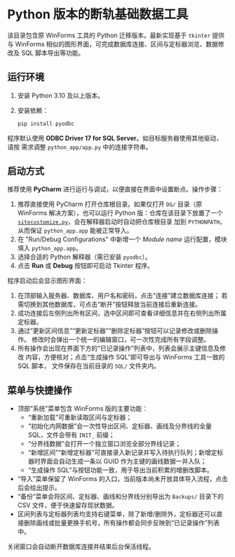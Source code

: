 # Python 版本的断轨基础数据工具

该目录包含原 WinForms 工具的 Python 迁移版本。最新实现基于 `tkinter` 提供与
WinForms 相似的图形界面，可完成数据库连接、区间与定标器浏览、数据修改及 SQL
脚本导出等功能。

## 运行环境

1. 安装 Python 3.10 及以上版本。
2. 安装依赖：

   ```bash
   pip install pyodbc
   ```

程序默认使用 **ODBC Driver 17 for SQL Server**。如目标服务器使用其他驱动，请按
需求调整 `python_app/app.py` 中的连接字符串。

## 启动方式

推荐使用 **PyCharm** 进行运行与调试，以便直接在界面中设置断点。操作步骤：

1. 推荐直接使用 PyCharm 打开仓库根目录。如果仅打开 `DG/` 目录（原 WinForms
   解决方案），也可以运行 Python 版：仓库在该目录下放置了一个
   [`sitecustomize.py`](../DG/sitecustomize.py)，会在解释器启动时自动把仓库根目录
   加到 `PYTHONPATH`，从而保证 `python_app.app` 能被正常导入。
2. 在 "Run/Debug Configurations" 中新增一个 *Module name* 运行配置，模块填入
   `python_app.app`。
3. 选择合适的 Python 解释器（需已安装 `pyodbc`）。
4. 点击 **Run** 或 **Debug** 按钮即可启动 Tkinter 程序。

程序启动后会显示图形界面：

1. 在顶部输入服务器、数据库、用户名和密码，点击“连接”建立数据库连接；
   若需切换到其他数据库，可点击“断开”按钮释放当前连接后重新连接。
2. 成功连接后左侧列出所有区间，选中区间即可查看详细信息并在右侧列出所属定标器。
3. 通过“更新区间信息”“更新定标器”“删除定标器”按钮可以记录修改或删除操作。
   修改时会弹出一个统一的编辑窗口，可一次性完成所有字段调整。
4. 所有操作会出现在界面下方的“已记录操作”列表中，列表会展示主键信息及修改
   内容，方便核对；点击“生成操作 SQL”即可导出与 WinForms 工具一致的 SQL 脚本，
   文件保存在当前目录的 `SQL/` 文件夹内。

## 菜单与快捷操作

* 顶部“系统”菜单包含 WinForms 版的主要功能：
  * “重新加载”可重新读取区间与定标器；
  * “初始化内网数据”会一次性导出区间、定标器、画线及分界线的全量 SQL，文件会带有 `INIT_` 前缀；
  * “分界线数据”会打开一个独立窗口浏览全部分界线记录；
  * “新增区间”“新增定标器”可直接录入新记录并写入待执行队列；新增定标器时界面会自动生成一条以 GUID 作为主键的画线数据一并入队；
  * “生成操作 SQL”与按钮功能一致，用于导出当前积累的增删改脚本。
* “导入”菜单保留了 WinForms 的入口，当前版本尚未开放具体导入流程，点击后会给出提示。
* “备份”菜单会将区间、定标器、画线和分界线分别导出为 `Backups/` 目录下的 CSV 文件，便于快速留存现状数据。
* 区间列表与定标器列表均支持右键菜单，除了新增/删除外，定标器还可以直接删除画线或批量更换手机号，所有操作都会同步反映到“已记录操作”列表中。

关闭窗口会自动断开数据库连接并结束后台保活线程。

